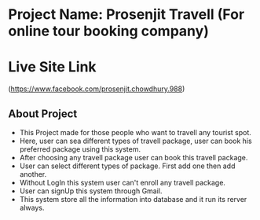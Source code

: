 # Project Name: Prosenjit Travell (For online tour booking company)

# Live Site Link
(https://www.facebook.com/prosenjit.chowdhury.988)

## About Project

- This Project made for those people who want to travell any tourist spot.
- Here, user can sea different types of travell package, user can book his preferred package using this system.
- After choosing any travell package user can book this travell package.
- User can select different types of package. First add one then add another.
- Without LogIn this system user can't enroll any travell package.
- User can signUp this system through Gmail.
- This system store all the information into database and it run its rerver always.